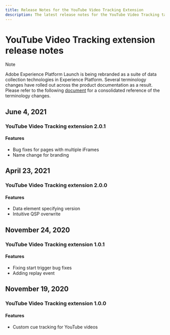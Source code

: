 ```yaml
---
title: Release Notes for the YouTube Video Tracking Extension
description: The latest release notes for the YouTube Video Tracking tag extension in Adobe Experience Platform.
---
```

# YouTube Video Tracking extension release notes

>[!NOTE]
>
>Adobe Experience Platform Launch is being rebranded as a suite of data collection technologies in Experience Platform. Several terminology changes have rolled out across the product documentation as a result. Please refer to the following [document](../../../launch-term-updates.md) for a consolidated reference of the terminology changes.

## June 4, 2021

### YouTube Video Tracking extension 2.0.1

#### Features

* Bug fixes for pages with multiple iFrames
* Name change for branding

## April 23, 2021

### YouTube Video Tracking extension 2.0.0

#### Features

* Data element specifying version
* Intuitive QSP overwrite

## November 24, 2020

### YouTube Video Tracking extension 1.0.1

#### Features

* Fixing start trigger bug fixes
* Adding replay event

## November 19, 2020

### YouTube Video Tracking extension 1.0.0

#### Features

* Custom cue tracking for YouTube videos
